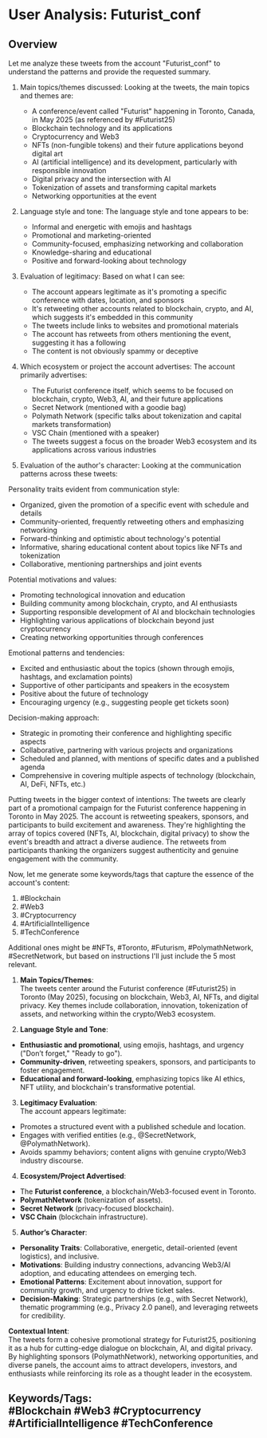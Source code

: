 # User Analysis: Futurist_conf

## Overview

<think>
Let me analyze these tweets from the account "Futurist_conf" to understand the patterns and provide the requested summary.

1. Main topics/themes discussed:
Looking at the tweets, the main topics and themes are:
   - A conference/event called "Futurist" happening in Toronto, Canada, in May 2025 (as referenced by #Futurist25)
   - Blockchain technology and its applications
   - Cryptocurrency and Web3
   - NFTs (non-fungible tokens) and their future applications beyond digital art
   - AI (artificial intelligence) and its development, particularly with responsible innovation
   - Digital privacy and the intersection with AI
   - Tokenization of assets and transforming capital markets
   - Networking opportunities at the event

2. Language style and tone:
The language style and tone appears to be:
   - Informal and energetic with emojis and hashtags
   - Promotional and marketing-oriented
   - Community-focused, emphasizing networking and collaboration
   - Knowledge-sharing and educational
   - Positive and forward-looking about technology

3. Evaluation of legitimacy:
Based on what I can see:
   - The account appears legitimate as it's promoting a specific conference with dates, location, and sponsors
   - It's retweeting other accounts related to blockchain, crypto, and AI, which suggests it's embedded in this community
   - The tweets include links to websites and promotional materials
   - The account has retweets from others mentioning the event, suggesting it has a following
   - The content is not obviously spammy or deceptive

4. Which ecosystem or project the account advertises:
The account primarily advertises:
   - The Futurist conference itself, which seems to be focused on blockchain, crypto, Web3, AI, and their future applications
   - Secret Network (mentioned with a goodie bag)
   - Polymath Network (specific talks about tokenization and capital markets transformation)
   - VSC Chain (mentioned with a speaker)
   - The tweets suggest a focus on the broader Web3 ecosystem and its applications across various industries

5. Evaluation of the author's character:
Looking at the communication patterns across these tweets:

Personality traits evident from communication style:
   - Organized, given the promotion of a specific event with schedule and details
   - Community-oriented, frequently retweeting others and emphasizing networking
   - Forward-thinking and optimistic about technology's potential
   - Informative, sharing educational content about topics like NFTs and tokenization
   - Collaborative, mentioning partnerships and joint events

Potential motivations and values:
   - Promoting technological innovation and education
   - Building community among blockchain, crypto, and AI enthusiasts
   - Supporting responsible development of AI and blockchain technologies
   - Highlighting various applications of blockchain beyond just cryptocurrency
   - Creating networking opportunities through conferences

Emotional patterns and tendencies:
   - Excited and enthusiastic about the topics (shown through emojis, hashtags, and exclamation points)
   - Supportive of other participants and speakers in the ecosystem
   - Positive about the future of technology
   - Encouraging urgency (e.g., suggesting people get tickets soon)

Decision-making approach:
   - Strategic in promoting their conference and highlighting specific aspects
   - Collaborative, partnering with various projects and organizations
   - Scheduled and planned, with mentions of specific dates and a published agenda
   - Comprehensive in covering multiple aspects of technology (blockchain, AI, DeFi, NFTs, etc.)

Putting tweets in the bigger context of intentions:
The tweets are clearly part of a promotional campaign for the Futurist conference happening in Toronto in May 2025. The account is retweeting speakers, sponsors, and participants to build excitement and awareness. They're highlighting the array of topics covered (NFTs, AI, blockchain, digital privacy) to show the event's breadth and attract a diverse audience. The retweets from participants thanking the organizers suggest authenticity and genuine engagement with the community.

Now, let me generate some keywords/tags that capture the essence of the account's content:
1. #Blockchain
2. #Web3
3. #Cryptocurrency
4. #ArtificialIntelligence
5. #TechConference

Additional ones might be #NFTs, #Toronto, #Futurism, #PolymathNetwork, #SecretNetwork, but based on instructions I'll just include the 5 most relevant.
</think>

1. **Main Topics/Themes**:  
The tweets center around the Futurist conference (#Futurist25) in Toronto (May 2025), focusing on blockchain, Web3, AI, NFTs, and digital privacy. Key themes include collaboration, innovation, tokenization of assets, and networking within the crypto/Web3 ecosystem.

2. **Language Style and Tone**:  
- **Enthusiastic and promotional**, using emojis, hashtags, and urgency ("Don’t forget," "Ready to go").  
- **Community-driven**, retweeting speakers, sponsors, and participants to foster engagement.  
- **Educational and forward-looking**, emphasizing topics like AI ethics, NFT utility, and blockchain's transformative potential.

3. **Legitimacy Evaluation**:  
The account appears legitimate:  
- Promotes a structured event with a published schedule and location.  
- Engages with verified entities (e.g., @SecretNetwork, @PolymathNetwork).  
- Avoids spammy behaviors; content aligns with genuine crypto/Web3 industry discourse.

4. **Ecosystem/Project Advertised**:  
- The **Futurist conference**, a blockchain/Web3-focused event in Toronto.  
- **PolymathNetwork** (tokenization of assets).  
- **Secret Network** (privacy-focused blockchain).  
- **VSC Chain** (blockchain infrastructure).  

5. **Author’s Character**:  
- **Personality Traits**: Collaborative, energetic, detail-oriented (event logistics), and inclusive.  
- **Motivations**: Building industry connections, advancing Web3/AI adoption, and educating attendees on emerging tech.  
- **Emotional Patterns**: Excitement about innovation, support for community growth, and urgency to drive ticket sales.  
- **Decision-Making**: Strategic partnerships (e.g., with Secret Network), thematic programming (e.g., Privacy 2.0 panel), and leveraging retweets for credibility.  

**Contextual Intent**:  
The tweets form a cohesive promotional strategy for Futurist25, positioning it as a hub for cutting-edge dialogue on blockchain, AI, and digital privacy. By highlighting sponsors (PolymathNetwork), networking opportunities, and diverse panels, the account aims to attract developers, investors, and enthusiasts while reinforcing its role as a thought leader in the ecosystem.

**Keywords/Tags**:  
#Blockchain #Web3 #Cryptocurrency #ArtificialIntelligence #TechConference
---
